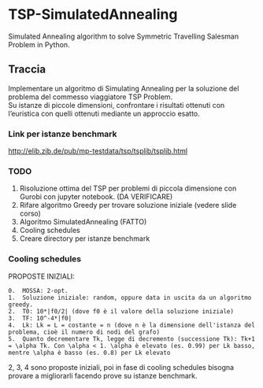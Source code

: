 # TSP-SimulatedAnnealing
Simulated Annealing algorithm to solve Symmetric Travelling Salesman Problem in Python.
## Traccia
Implementare un algoritmo di Simulating Annealing per la soluzione del problema del commesso viaggiatore TSP Problem.   
Su istanze di piccole dimensioni, confrontare i risultati ottenuti con l’euristica con quelli ottenuti mediante un 
approccio esatto.

### Link per istanze benchmark
http://elib.zib.de/pub/mp-testdata/tsp/tsplib/tsplib.html

### TODO
1. Risoluzione ottima del TSP per problemi di piccola dimensione con Gurobi con jupyter notebook. (DA VERIFICARE)
2. Rifare algoritmo Greedy per trovare soluzione iniziale (vedere slide corso)
3. Algoritmo SimulatedAnnealing (FATTO)
4. Cooling schedules
5. Creare directory per istanze benchmark

### Cooling schedules
PROPOSTE INIZIALI:

	0.  MOSSA: 2-opt.
	1.  Soluzione iniziale: random, oppure data in uscita da un algoritmo greedy.
	2.  T0: 10*|f0/2| (dove f0 è il valore della soluzione iniziale)
	3.  TF: 10^-4*|f0|
	4.  Lk: Lk = L = costante = n (dove n è la dimensione dell'istanza del problema, cioè il numero di nodi del grafo)
	5.  Quanto decrementare Tk, legge di decremento (successione Tk): Tk+1 = \alpha Tk. Con \alpha < 1. \alpha è elevato (es. 0.99) per Lk basso, mentre \alpha è basso (es. 0.8) per Lk elevato
2, 3, 4 sono proposte iniziali, poi in fase di cooling schedules bisogna provare a migliorarli facendo prove su istanze benchmark.
